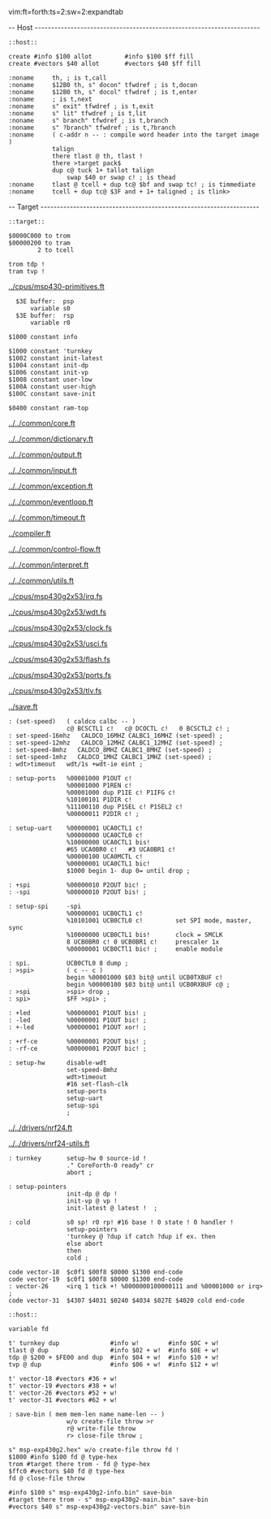 vim:ft=forth:ts=2:sw=2:expandtab

-- Host ---------------------------------------------------------------------

    ::host::

    create #info $100 allot         #info $100 $ff fill
    create #vectors $40 allot       #vectors $40 $ff fill

    :noname     th, ; is t,call
    :noname     $12B0 th, s" docon" tfwdref ; is t,docon
    :noname     $12B0 th, s" docol" tfwdref ; is t,enter
    :noname     ; is t,next
    :noname     s" exit" tfwdref ; is t,exit
    :noname     s" lit" tfwdref ; is t,lit
    :noname     s" branch" tfwdref ; is t,branch
    :noname     s" ?branch" tfwdref ; is t,?branch
    :noname     ( c-addr n -- : compile word header into the target image )
                talign
                there tlast @ th, tlast !
                there >target pack$
                dup c@ tuck 1+ tallot talign
                    swap $40 or swap c! ; is thead
    :noname     tlast @ tcell + dup tc@ $bf and swap tc! ; is timmediate
    :noname     tcell + dup tc@ $3F and + 1+ taligned ; is tlink>

-- Target -------------------------------------------------------------------

    ::target::

    $0000C000 to trom
    $00000200 to tram
            2 to tcell

    trom tdp !
    tram tvp !

[../cpus/msp430-primitives.ft](../cpus/msp430-primitives.ft.md)


      $3E buffer:  psp
          variable s0
      $3E buffer:  rsp
          variable r0

    $1000 constant info

    $1000 constant 'turnkey
    $1002 constant init-latest
    $1004 constant init-dp
    $1006 constant init-vp
    $1008 constant user-low
    $100A constant user-high
    $100C constant save-init

    $0400 constant ram-top

[../../common/core.ft](../../common/core.ft.md)

[../../common/dictionary.ft](../../common/dictionary.ft.md)

[../../common/output.ft](../../common/output.ft.md)

[../../common/input.ft](../../common/input.ft.md)

[../../common/exception.ft](../../common/exception.ft.md)

[../../common/eventloop.ft](../../common/eventloop.ft.md)

[../../common/timeout.ft](../../common/timeout.ft.md)

[../compiler.ft](../compiler.ft.md)

[../../common/control-flow.ft](../../common/control-flow.ft.md)

[../../common/interpret.ft](../../common/interpret.ft.md)

[../../common/utils.ft](../../common/utils.ft.md)


[../cpus/msp430g2x53/irq.fs](../cpus/msp430g2x53/irq.fs.md)

[../cpus/msp430g2x53/wdt.fs](../cpus/msp430g2x53/wdt.fs.md)

[../cpus/msp430g2x53/clock.fs](../cpus/msp430g2x53/clock.fs.md)

[../cpus/msp430g2x53/usci.fs](../cpus/msp430g2x53/usci.fs.md)

[../cpus/msp430g2x53/flash.fs](../cpus/msp430g2x53/flash.fs.md)

[../cpus/msp430g2x53/ports.fs](../cpus/msp430g2x53/ports.fs.md)

[../cpus/msp430g2x53/tlv.fs](../cpus/msp430g2x53/tlv.fs.md)


[../save.ft](../save.ft.md)


    : (set-speed)   ( caldco calbc -- )
                    c@ BCSCTL1 c!   c@ DCOCTL c!   0 BCSCTL2 c! ;
    : set-speed-16mhz   CALDCO_16MHZ CALBC1_16MHZ (set-speed) ;
    : set-speed-12mhz   CALDCO_12MHZ CALBC1_12MHZ (set-speed) ;
    : set-speed-8mhz   CALDCO_8MHZ CALBC1_8MHZ (set-speed) ;
    : set-speed-1mhz   CALDCO_1MHZ CALBC1_1MHZ (set-speed) ;
    : wdt>timeout   wdt/1s +wdt-ie eint ;

    : setup-ports   %00001000 P1OUT c!
                    %00001000 P1REN c!
                    %00001000 dup P1IE c! P1IFG c!
                    %10100101 P1DIR c!
                    %11100110 dup P1SEL c! P1SEL2 c!
                    %00000011 P2DIR c! ;

    : setup-uart    %00000001 UCA0CTL1 c!
                    %00000000 UCA0CTL0 c!
                    %10000000 UCA0CTL1 bis!
                    #65 UCA0BR0 c!   #3 UCA0BR1 c!
                    %00000100 UCA0MCTL c!
                    %00000001 UCA0CTL1 bic!
                    $1000 begin 1- dup 0= until drop ;

    : +spi          %00000010 P2OUT bic! ;
    : -spi          %00000010 P2OUT bis! ;

    : setup-spi     -spi
                    %00000001 UCB0CTL1 c!
                    %10101001 UCB0CTL0 c!         set SPI mode, master, sync
                    %10000000 UCB0CTL1 bis!       clock = SMCLK
                    8 UCB0BR0 c! 0 UCB0BR1 c!     prescaler 1x
                    %00000001 UCB0CTl1 bic! ;     enable module

    : spi.          UCB0CTL0 8 dump ;
    : >spi>         ( c -- c )
                    begin %00001000 $03 bit@ until UCB0TXBUF c!
                    begin %00000100 $03 bit@ until UCB0RXBUF c@ ;
    : >spi          >spi> drop ;
    : spi>          $FF >spi> ;

    : +led          %00000001 P1OUT bis! ;
    : -led          %00000001 P1OUT bic! ;
    : +-led         %00000001 P1OUT xor! ;

    : +rf-ce        %00000001 P2OUT bis! ;
    : -rf-ce        %00000001 P2OUT bic! ;

    : setup-hw      disable-wdt
                    set-speed-8mhz
                    wdt>timeout
                    #16 set-flash-clk
                    setup-ports
                    setup-uart
                    setup-spi
                    ;

[../../drivers/nrf24.ft](../../drivers/nrf24.ft.md)

[../../drivers/nrf24-utils.ft](../../drivers/nrf24-utils.ft.md)


    : turnkey       setup-hw 0 source-id !
                    ." CoreForth-0 ready" cr
                    abort ;

    : setup-pointers
                    init-dp @ dp !
                    init-vp @ vp !
                    init-latest @ latest !  ;

    : cold          s0 sp! r0 rp! #16 base ! 0 state ! 0 handler !
                    setup-pointers
                    'turnkey @ ?dup if catch ?dup if ex. then
                    else abort
                    then
                    cold ;

    code vector-18  $c0f1 $00f8 $0000 $1300 end-code
    code vector-19  $c0f1 $00f8 $0000 $1300 end-code
    : vector-26     <irq 1 tick +! %0000000100000111 and %00001000 or irq> ;
    code vector-31  $4307 $4031 $0240 $4034 $027E $4020 cold end-code

    ::host::

    variable fd

    t' turnkey dup              #info w!        #info $0C + w!
    tlast @ dup                 #info $02 + w!  #info $0E + w!
    tdp @ $200 + $FE00 and dup  #info $04 + w!  #info $10 + w!
    tvp @ dup                   #info $06 + w!  #info $12 + w!

    t' vector-18 #vectors #36 + w!
    t' vector-19 #vectors #38 + w!
    t' vector-26 #vectors #52 + w!
    t' vector-31 #vectors #62 + w!

    : save-bin ( mem mem-len name name-len -- )
                    w/o create-file throw >r
                    r@ write-file throw
                    r> close-file throw ;

    s" msp-exp430g2.hex" w/o create-file throw fd !
    $1000 #info $100 fd @ type-hex
    trom #target there trom - fd @ type-hex
    $ffc0 #vectors $40 fd @ type-hex
    fd @ close-file throw

    #info $100 s" msp-exp430g2-info.bin" save-bin
    #target there trom - s" msp-exp430g2-main.bin" save-bin
    #vectors $40 s" msp-exp430g2-vectors.bin" save-bin
